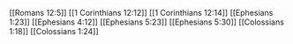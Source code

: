 [[Romans 12:5]]
[[1 Corinthians 12:12]]
[[1 Corinthians 12:14]]
[[Ephesians 1:23]]
[[Ephesians 4:12]]
[[Ephesians 5:23]]
[[Ephesians 5:30]]
[[Colossians 1:18]]
[[Colossians 1:24]]
